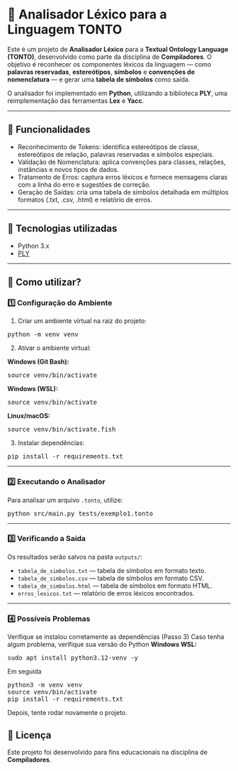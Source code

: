 # 🧠 Analisador Léxico para a Linguagem TONTO

Este é um projeto de **Analisador Léxico** para a **Textual Ontology Language (TONTO)**, desenvolvido como parte da disciplina de **Compiladores**. O objetivo é reconhecer os componentes léxicos da linguagem — como **palavras reservadas**, **estereótipos**, **símbolos** e **convenções de nomenclatura** — e gerar uma **tabela de símbolos** como saída.

O analisador foi implementado em **Python**, utilizando a biblioteca **PLY**, uma reimplementação das ferramentas **Lex** e **Yacc**.

---

## 🚀 Funcionalidades

- Reconhecimento de Tokens: identifica estereótipos de classe, estereótipos de relação, palavras reservadas e símbolos especiais.  
- Validação de Nomenclatura: aplica convenções para classes, relações, instâncias e novos tipos de dados.  
- Tratamento de Erros: captura erros léxicos e fornece mensagens claras com a linha do erro e sugestões de correção.  
- Geração de Saídas: cria uma tabela de símbolos detalhada em múltiplos formatos (.txt, .csv, .html) e relatório de erros.

---

## 🧠 Tecnologias utilizadas

- Python 3.x  
- [PLY](http://www.dabeaz.com/ply/)

---

## 🤔 Como utilizar?

### 1️⃣ Configuração do Ambiente

1. Criar um ambiente virtual na raiz do projeto:

<pre>python -m venv venv</pre>

2. Ativar o ambiente virtual:

**Windows (Git Bash):**

<pre>source venv/bin/activate</pre>

**Windows (WSL):**

<pre>source venv/bin/activate</pre>

**Linux/macOS:**

<pre>source venv/bin/activate.fish</pre>

3. Instalar dependências:

<pre>pip install -r requirements.txt</pre>

---

### 2️⃣ Executando o Analisador

Para analisar um arquivo `.tonto`, utilize:

<pre>python src/main.py tests/exemplo1.tonto</pre>

---

### 3️⃣ Verificando a Saída

Os resultados serão salvos na pasta `outputs/`:

- `tabela_de_simbolos.txt` — tabela de símbolos em formato texto.  
- `tabela_de_simbolos.csv` — tabela de símbolos em formato CSV.  
- `tabela_de_simbolos.html` — tabela de símbolos em formato HTML.  
- `erros_lexicos.txt` — relatório de erros léxicos encontrados.

---

### 4️⃣ Possíveis Problemas
Verifique se instalou corretamente as dependências
(Passo 3)
Caso tenha algum problema, verifique sua versão do Python
**Windows WSL:**
<pre>sudo apt install python3.12-venv -y</pre>
Em seguida
<pre>
python3 -m venv venv
source venv/bin/activate
pip install -r requirements.txt
</pre>
Depois, tente rodar novamente o projeto.

## 📄 Licença

Este projeto foi desenvolvido para fins educacionais na disciplina de **Compiladores**.
